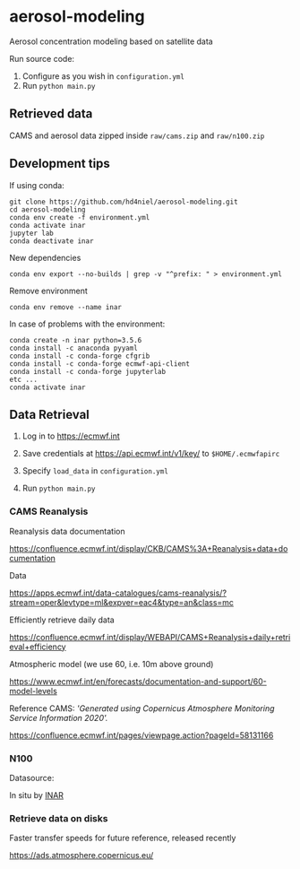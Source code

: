# aerosol-modeling
Aerosol concentration modeling based on satellite data

Run source code:
1. Configure as you wish in `configuration.yml`
2. Run `python main.py`

## Retrieved data

CAMS and aerosol data zipped inside `raw/cams.zip` and `raw/n100.zip`

## Development tips

If using conda:
```
git clone https://github.com/hd4niel/aerosol-modeling.git
cd aerosol-modeling
conda env create -f environment.yml
conda activate inar
jupyter lab
conda deactivate inar
```
New dependencies
```
conda env export --no-builds | grep -v "^prefix: " > environment.yml
```
Remove environment
```
conda env remove --name inar
```
In case of problems with the environment:
```
conda create -n inar python=3.5.6
conda install -c anaconda pyyaml
conda install -c conda-forge cfgrib
conda install -c conda-forge ecmwf-api-client
conda install -c conda-forge jupyterlab
etc ...
conda activate inar
```

## Data Retrieval

1. Log in to https://ecmwf.int

2. Save credentials at https://api.ecmwf.int/v1/key/ to `$HOME/.ecmwfapirc`

3. Specify `load_data` in `configuration.yml`

4. Run `python main.py`

### CAMS Reanalysis

Reanalysis data documentation

https://confluence.ecmwf.int/display/CKB/CAMS%3A+Reanalysis+data+documentation

Data

https://apps.ecmwf.int/data-catalogues/cams-reanalysis/?stream=oper&levtype=ml&expver=eac4&type=an&class=mc

Efficiently retrieve daily data

https://confluence.ecmwf.int/display/WEBAPI/CAMS+Reanalysis+daily+retrieval+efficiency

Atmospheric model (we use 60, i.e. 10m above ground)

https://www.ecmwf.int/en/forecasts/documentation-and-support/60-model-levels

Reference CAMS: _'Generated using Copernicus Atmosphere Monitoring Service Information 2020'._

https://confluence.ecmwf.int/pages/viewpage.action?pageId=58131166  

### N100

Datasource:

In situ by [INAR](https://www.helsinki.fi/en/inar-institute-for-atmospheric-and-earth-system-research)

### Retrieve data on disks

Faster transfer speeds for future reference, released recently

https://ads.atmosphere.copernicus.eu/
